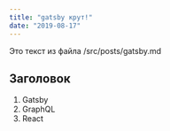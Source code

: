 ```yaml
---
title: "gatsby крут!"
date: "2019-08-17"
---
```


Это текст из файла /src/posts/gatsby.md

## Заголовок    

1. Gatsby
2. GraphQL
3. React
